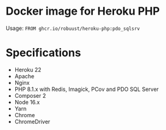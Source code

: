 # Docker image for Heroku PHP

Usage: `FROM ghcr.io/robuust/heroku-php:pdo_sqlsrv`

# Specifications

* Heroku 22
* Apache
* Nginx
* PHP 8.1.x with Redis, Imagick, PCov and PDO SQL Server
* Composer 2
* Node 16.x
* Yarn
* Chrome
* ChromeDriver
